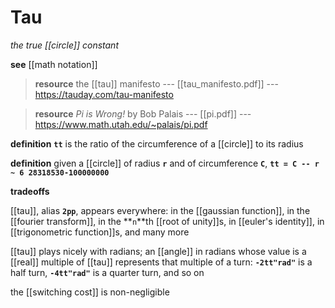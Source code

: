 # Tau

_the true [[circle]] constant_

**see** [[math notation]]

> **resource** the [[tau]] manifesto --- [[tau_manifesto.pdf]] --- <https://tauday.com/tau-manifesto>

> **resource** _Pi is Wrong!_ by Bob Palais --- [[pi.pdf]] --- <https://www.math.utah.edu/~palais/pi.pdf>

**definition** **`tt`** is the ratio of the circumference of a [[circle]] to its radius

**definition** given a [[circle]] of radius **`r`** and of circumference **`C`**, **`tt = C -- r ~ 6 28318530-100000000`**

**tradeoffs**

[[tau]], alias **`2pp`**, appears everywhere: in the [[gaussian function]], in the [[fourier transform]], in the **`n`**th [[root of unity]]s, in [[euler's identity]], in [[trigonometric function]]s, and many more

[[tau]] plays nicely with radians; an [[angle]] in radians whose value is a [[real]] multiple of [[tau]] represents that multiple of a turn: **`-2tt"rad"`** is a half turn, **`-4tt"rad"`** is a quarter turn, and so on

the [[switching cost]] is non-negligible
